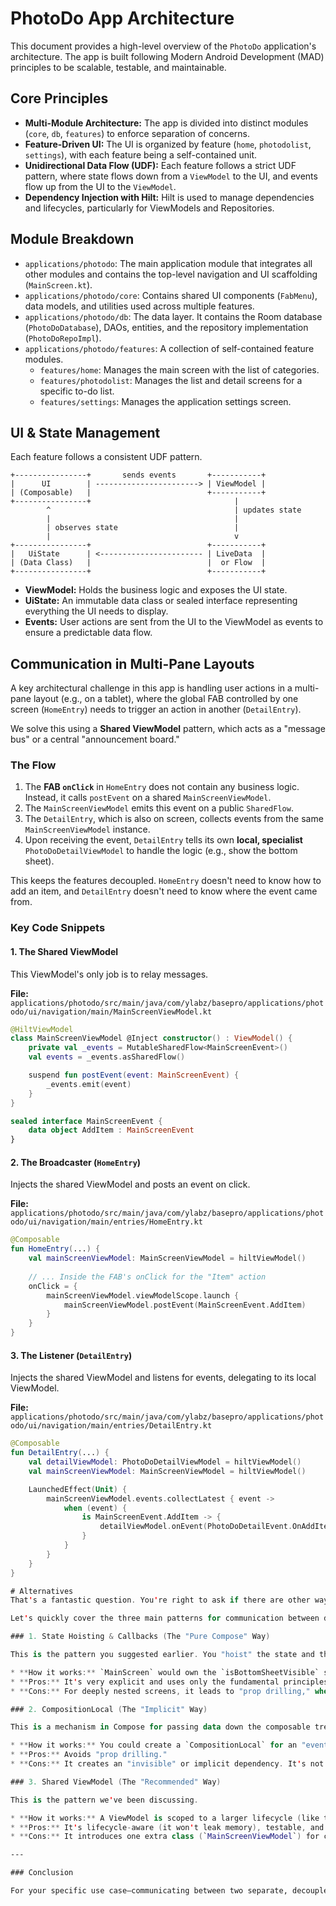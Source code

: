 # PhotoDo App Architecture

This document provides a high-level overview of the `PhotoDo` application's architecture. The app is built following Modern Android Development (MAD) principles to be scalable, testable, and maintainable.

## Core Principles

* **Multi-Module Architecture:** The app is divided into distinct modules (`core`, `db`, `features`) to enforce separation of concerns.
* **Feature-Driven UI:** The UI is organized by feature (`home`, `photodolist`, `settings`), with each feature being a self-contained unit.
* **Unidirectional Data Flow (UDF):** Each feature follows a strict UDF pattern, where state flows down from a `ViewModel` to the UI, and events flow up from the UI to the `ViewModel`.
* **Dependency Injection with Hilt:** Hilt is used to manage dependencies and lifecycles, particularly for ViewModels and Repositories.

## Module Breakdown

* `applications/photodo`: The main application module that integrates all other modules and contains the top-level navigation and UI scaffolding (`MainScreen.kt`).
* `applications/photodo/core`: Contains shared UI components (`FabMenu`), data models, and utilities used across multiple features.
* `applications/photodo/db`: The data layer. It contains the Room database (`PhotoDoDatabase`), DAOs, entities, and the repository implementation (`PhotoDoRepoImpl`).
* `applications/photodo/features`: A collection of self-contained feature modules.
    * `features/home`: Manages the main screen with the list of categories.
    * `features/photodolist`: Manages the list and detail screens for a specific to-do list.
    * `features/settings`: Manages the application settings screen.

## UI & State Management

Each feature follows a consistent UDF pattern.

```
+----------------+       sends events       +-----------+
|      UI        | -----------------------> | ViewModel |
| (Composable)   |                          +-----------+
+----------------+                                |
        ^                                         | updates state
        |                                         |
        | observes state                          |
        |                                         v
+----------------+                          +-----------+
|   UiState      | <----------------------- | LiveData  |
| (Data Class)   |                          |  or Flow  |
+----------------+                          +-----------+
```

* **ViewModel:** Holds the business logic and exposes the UI state.
* **UiState:** An immutable data class or sealed interface representing everything the UI needs to display.
* **Events:** User actions are sent from the UI to the ViewModel as events to ensure a predictable data flow.

## Communication in Multi-Pane Layouts

A key architectural challenge in this app is handling user actions in a multi-pane layout (e.g., on a tablet), where the global FAB controlled by one screen (`HomeEntry`) needs to trigger an action in another (`DetailEntry`).

We solve this using a **Shared ViewModel** pattern, which acts as a "message bus" or a central "announcement board."

### The Flow

1.  The **FAB `onClick`** in `HomeEntry` does not contain any business logic. Instead, it calls `postEvent` on a shared `MainScreenViewModel`.
2.  The `MainScreenViewModel` emits this event on a public `SharedFlow`.
3.  The `DetailEntry`, which is also on screen, collects events from the same `MainScreenViewModel` instance.
4.  Upon receiving the event, `DetailEntry` tells its own **local, specialist** `PhotoDoDetailViewModel` to handle the logic (e.g., show the bottom sheet).

This keeps the features decoupled. `HomeEntry` doesn't need to know how to add an item, and `DetailEntry` doesn't need to know where the event came from.

### Key Code Snippets

#### 1\. The Shared ViewModel

This ViewModel's only job is to relay messages.

**File:** `applications/photodo/src/main/java/com/ylabz/basepro/applications/photodo/ui/navigation/main/MainScreenViewModel.kt`

```kotlin
@HiltViewModel
class MainScreenViewModel @Inject constructor() : ViewModel() {
    private val _events = MutableSharedFlow<MainScreenEvent>()
    val events = _events.asSharedFlow()

    suspend fun postEvent(event: MainScreenEvent) {
        _events.emit(event)
    }
}

sealed interface MainScreenEvent {
    data object AddItem : MainScreenEvent
}
```

#### 2\. The Broadcaster (`HomeEntry`)

Injects the shared ViewModel and posts an event on click.

**File:** `applications/photodo/src/main/java/com/ylabz/basepro/applications/photodo/ui/navigation/main/entries/HomeEntry.kt`

```kotlin
@Composable
fun HomeEntry(...) {
    val mainScreenViewModel: MainScreenViewModel = hiltViewModel()
    
    // ... Inside the FAB's onClick for the "Item" action
    onClick = {
        mainScreenViewModel.viewModelScope.launch {
            mainScreenViewModel.postEvent(MainScreenEvent.AddItem)
        }
    }
}
```

#### 3\. The Listener (`DetailEntry`)

Injects the shared ViewModel and listens for events, delegating to its local ViewModel.

**File:** `applications/photodo/src/main/java/com/ylabz/basepro/applications/photodo/ui/navigation/main/entries/DetailEntry.kt`

```kotlin
@Composable
fun DetailEntry(...) {
    val detailViewModel: PhotoDoDetailViewModel = hiltViewModel()
    val mainScreenViewModel: MainScreenViewModel = hiltViewModel()

    LaunchedEffect(Unit) {
        mainScreenViewModel.events.collectLatest { event ->
            when (event) {
                is MainScreenEvent.AddItem -> {
                    detailViewModel.onEvent(PhotoDoDetailEvent.OnAddItemClicked)
                }
            }
        }
    }
}

# Alternatives
That's a fantastic question. You're right to ask if there are other ways. The **Shared ViewModel is not the only way**, but it is the most common and recommended solution for this specific problem in Modern Android Development (MAD).

Let's quickly cover the three main patterns for communication between different screens or features in Compose.

### 1. State Hoisting & Callbacks (The "Pure Compose" Way)

This is the pattern you suggested earlier. You "hoist" the state and the event logic to the nearest common parent, which in this case is `MainScreen`.

* **How it works:** `MainScreen` would own the `isBottomSheetVisible` state and the `onAddItem` lambda. It would then have to pass this state and lambda down as parameters through `AppContent` -> `HomeEntry`.
* **Pros:** It's very explicit and uses only the fundamental principles of Compose.
* **Cons:** For deeply nested screens, it leads to "prop drilling," where you pass parameters through many layers that don't need them. The parent (`MainScreen`) also becomes bloated with the state and logic of all its children.

### 2. CompositionLocal (The "Implicit" Way)

This is a mechanism in Compose for passing data down the composable tree without having to pass it as a parameter at every level.

* **How it works:** You could create a `CompositionLocal` for an "event bus" at the `MainScreen` level. Both `HomeEntry` and `DetailEntry` could then access this event bus implicitly to send and receive messages.
* **Pros:** Avoids "prop drilling."
* **Cons:** It creates an "invisible" or implicit dependency. It's not immediately obvious where the data is coming from, which can make the code harder to debug and reason about. It's generally recommended for things that don't change often, like theme information.

### 3. Shared ViewModel (The "Recommended" Way)

This is the pattern we've been discussing.

* **How it works:** A ViewModel is scoped to a larger lifecycle (like the navigation graph). Any screen within that scope can get the *same instance* of it via Hilt.
* **Pros:** It's lifecycle-aware (it won't leak memory), testable, and keeps your features decoupled. It avoids "prop drilling" without creating the implicit dependencies of `CompositionLocal`.
* **Cons:** It introduces one extra class (`MainScreenViewModel`) for communication.

---

### Conclusion

For your specific use case—communicating between two separate, decoupled feature screens (`Home` and `Detail`) in a complex, multi-pane layout—the **Shared ViewModel** is considered the best practice. It hits the sweet spot by providing a clean, explicit, and lifecycle-safe way for your screens to communicate without becoming tightly coupled or making your parent composables overly complex.